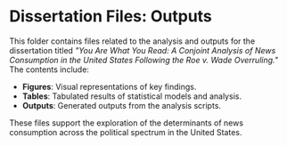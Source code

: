 # Dissertation Files: Outputs

This folder contains files related to the analysis and outputs for the dissertation titled *"You Are What You Read: A Conjoint Analysis of News Consumption in the United States Following the Roe v. Wade Overruling."* The contents include:  
  
- **Figures**: Visual representations of key findings.  
- **Tables**: Tabulated results of statistical models and analysis.  
- **Outputs**: Generated outputs from the analysis scripts.  

These files support the exploration of the determinants of news consumption across the political spectrum in the United States.  
